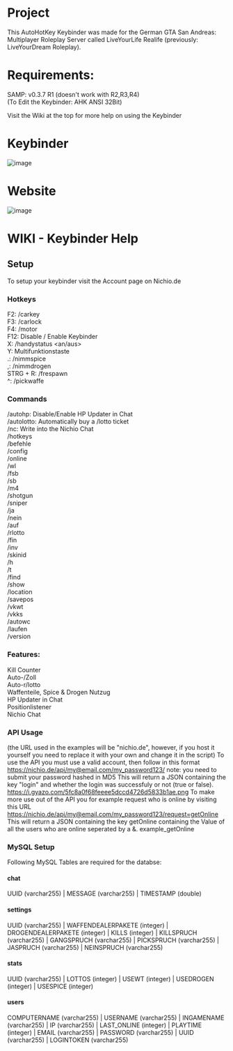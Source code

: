 # Project
This AutoHotKey Keybinder was made for the German GTA San Andreas: Multiplayer Roleplay Server called LiveYourLife Realife (previously: LiveYourDream Roleplay).

# Requirements:
SAMP: v0.3.7 R1 (doesn't work with R2,R3,R4)  
(To Edit the Keybinder: AHK ANSI 32Bit)

Visit the Wiki at the top for more help on using the Keybinder

# Keybinder
![image](https://user-images.githubusercontent.com/31670615/137601590-051cf4e3-502b-4b7e-a1d6-6bb7ca37893f.png)

# Website
![image](https://user-images.githubusercontent.com/31670615/137601640-dba9611a-7fde-412d-9e07-d4a1be436352.png)

# WIKI - Keybinder Help

## Setup

To setup your keybinder visit the Account page on Nichio.de
### Hotkeys

F2: /carkey  
F3: /carlock  
F4: /motor  
F12: Disable / Enable Keybinder  
X: /handystatus <an/aus>  
Y: Multifunktionstaste  
.: /nimmspice  
,: /nimmdrogen  
STRG + R: /frespawn  
^: /pickwaffe  

### Commands
/autohp: Disable/Enable HP Updater in Chat  
/autolotto: Automatically buy a /lotto ticket  
/nc: Write into the Nichio Chat  
/hotkeys  
/befehle  
/config  
/online  
/wl  
/fsb  
/sb  
/m4  
/shotgun  
/sniper  
/ja  
/nein  
/auf  
/rlotto  
/fin  
/inv  
/skinid  
/h  
/t  
/find  
/show  
/location  
/savepos  
/vkwt  
/vkks  
/autowc  
/laufen  
/version  

### Features:
Kill Counter  
Auto-/Zoll  
Auto-r/lotto  
Waffenteile, Spice & Drogen Nutzug  
HP Updater in Chat  
Positionlistener  
Nichio Chat  


### API Usage
(the URL used in the examples will be "nichio.de", however, if you host it yourself you need to replace it with your own and change it in the script)
To use the API you must use a valid account, then follow in this format
https://nichio.de/api/my@email.com/my_password123/
note: you need to submit your password hashed in MD5 This will return a JSON containing the key "login" and whether the login was successfuly or not (true or false).
https://i.gyazo.com/5fc8a0f68feeee5dccd4726d5833b1ae.png
To make more use out of the API you for example request who is online by visiting this URL
https://nichio.de/api/my@email.com/my_password123/request=getOnline
This will return a JSON containing the key getOnline containing the Value of all the users who are online seperated by a &.
example_getOnline

### MySQL Setup

Following MySQL Tables are required for the databse:

#### chat

UUID (varchar255) | MESSAGE (varchar255) | TIMESTAMP (double)

#### settings

UUID (varchar255) | WAFFENDEALERPAKETE (integer) | DROGENDEALERPAKETE (integer) | KILLS (integer) | KILLSPRUCH (varchar255) | GANGSPRUCH (varchar255) | PICKSPRUCH (varchar255) | JASPRUCH (varchar255) | NEINSPRUCH (varchar255)

#### stats

UUID (varchar255) | LOTTOS (integer) | USEWT (integer) | USEDROGEN (integer) | USESPICE (integer)

#### users

COMPUTERNAME (varchar255) | USERNAME (varchar255) | INGAMENAME (varchar255) | IP (varchar255) | LAST_ONLINE (integer) | PLAYTIME (integer) | EMAIL (varchar255) | PASSWORD (varchar255) | UUID (varchar255) | LOGINTOKEN (varchar255)
